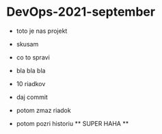 # DevOps-2021-september
* toto je nas projekt
* skusam
 * co to spravi 
 * bla bla bla
 * 10 riadkov
 * daj commit  

 * potom zmaz riadok
 * potom pozri historiu
** SUPER HAHA **
